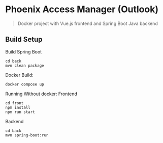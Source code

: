 # Phoenix Access Manager (Outlook)

> Docker project with Vue.js frontend and Spring Boot Java backend

## Build Setup

Build Spring Boot

```
cd back
mvn clean package
```

Docker Build:

```
docker compose up
```

Running Without docker:
Frontend

```
cd front
npm install
npm run start
```

Backend

```
cd back
mvn spring-boot:run
```
